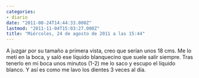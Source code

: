 ```yaml
---
categories:
- diario
date: "2011-08-24T14:44:33.000Z"
lastmod: "2011-11-04T15:03:27.000Z"
title: "Miércoles, 24 de agosto de 2011 a las 15:44"
---
```


A juzgar por su tamaño a primera vista, creo que serí­an unos 18 cms. Me lo metí­ en la boca, y saló ese lí­quido blanquecino que suele salir siempre. Tras tenerlo en mi boca unos minutos (1-2) me lo saco y escupo el lí­quido blanco. Y así­ es como me lavo los dientes 3 veces al dí­a.
